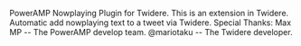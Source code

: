 PowerAMP Nowplaying Plugin for Twidere. 
This is an extension in Twidere.
Automatic add nowplaying text to a tweet via Twidere.
Special Thanks:
Max MP -- The PowerAMP develop team.
@mariotaku -- The Twidere developer.
